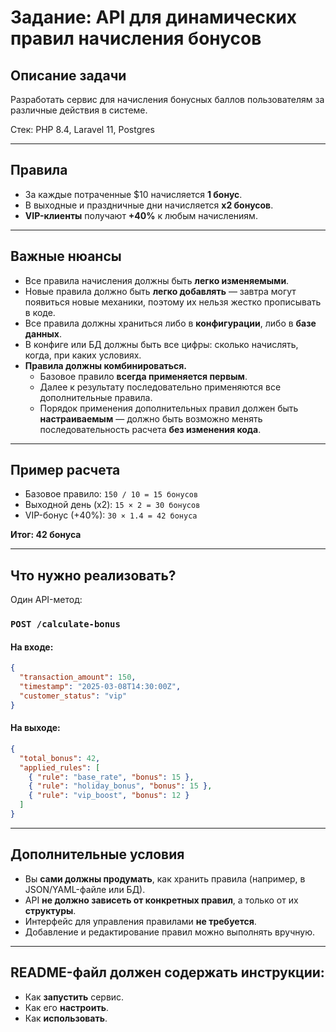 # Задание: API для динамических правил начисления бонусов

## Описание задачи

Разработать сервис для начисления бонусных баллов пользователям за различные действия в системе.

Стек: PHP 8.4, Laravel 11, Postgres

---

## Правила

- За каждые потраченные $10 начисляется **1 бонус**.
- В выходные и праздничные дни начисляется **x2 бонусов**.
- **VIP-клиенты** получают **+40%** к любым начислениям.

---

## Важные нюансы

- Все правила начисления должны быть **легко изменяемыми**.
- Новые правила должно быть **легко добавлять** — завтра могут появиться новые механики, поэтому их нельзя жестко прописывать в коде.
- Все правила должны храниться либо в **конфигурации**, либо в **базе данных**.
- В конфиге или БД должны быть все цифры: сколько начислять, когда, при каких условиях.
- **Правила должны комбинироваться.**
  - Базовое правило **всегда применяется первым**.
  - Далее к результату последовательно применяются все дополнительные правила.
  - Порядок применения дополнительных правил должен быть **настраиваемым** — должно быть возможно менять последовательность расчета **без изменения кода**.

---

## Пример расчета

- Базовое правило: `150 / 10 = 15 бонусов`
- Выходной день (x2): `15 × 2 = 30 бонусов`
- VIP-бонус (+40%): `30 × 1.4 = 42 бонуса`

**Итог: 42 бонуса**

---

## Что нужно реализовать?

Один API-метод:

### `POST /calculate-bonus`

#### На входе:

```json
{
  "transaction_amount": 150,
  "timestamp": "2025-03-08T14:30:00Z",
  "customer_status": "vip"
}
```

#### На выходе:

```json
{
  "total_bonus": 42,
  "applied_rules": [
    { "rule": "base_rate", "bonus": 15 },
    { "rule": "holiday_bonus", "bonus": 15 },
    { "rule": "vip_boost", "bonus": 12 }
  ]
}
```

---

## Дополнительные условия

- Вы **сами должны продумать**, как хранить правила (например, в JSON/YAML-файле или БД).
- API **не должно зависеть от конкретных правил**, а только от их **структуры**.
- Интерфейс для управления правилами **не требуется**.
- Добавление и редактирование правил можно выполнять вручную.

---

## README-файл должен содержать инструкции:

- Как **запустить** сервис.
- Как его **настроить**.
- Как **использовать**.
